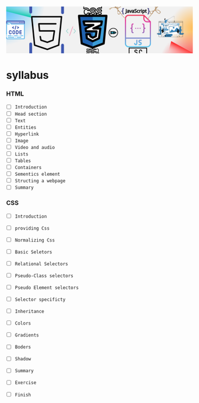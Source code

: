 ![Frontend Banner (500 × 400 px) (500 × 1000 px)](https://github.com/Kumarsanjeet1/frontend_Dev/blob/main/frontend_Banner.png)



#  syllabus

### HTML
-  [ ]   `Introduction`
-  [ ]   `Head section` 
-  [ ]   `Text`
-  [ ]   `Entities`
-  [ ]   `Hyperlink`
-  [ ]   `Image` 
-  [ ]   `Video and audio`
-  [ ]   `Lists`
-  [ ]   `Tables`
-  [ ]   `Containers` 
-  [ ]   `Sementics element`
-  [ ]   `Structing a webpage`
-  [ ]   `Summary`
### CSS
-  [ ]   `Introduction` 
-  [ ]   `providing Css`
-  [ ]   `Normalizing Css`
-  [ ]   `Basic Seletors`
-  [ ]   `Relational Selectors` 
-  [ ]   `Pseudo-Class selectors`
-  [ ]   `Pseudo Element selectors`
-  [ ]   `Selector specificty`
-  [ ]   `Inheritance` 
-  [ ]   `Colors`
-  [ ]   `Gradients`
-  [ ]   `Boders`
-  [ ]   `Shadow` 
-  [ ]   `Summary`
-  [ ]   `Exercise`
-  [ ]   `Finish`


